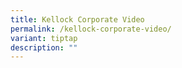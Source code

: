 ```yaml
---
title: Kellock Corporate Video
permalink: /kellock-corporate-video/
variant: tiptap
description: ""
---
```

